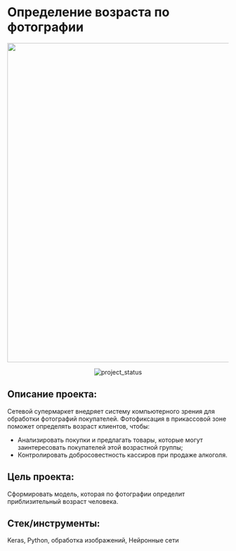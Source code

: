 # Определение возраста по фотографии
<p align="center">
      <img src="https://i.ibb.co/GJ2R4pS/crl.jpg" width="726">
</p>

<p align="center">
   <img src="https://img.shields.io/badge/project%20status-completed-turquoise" alt="project_status">
</p>

## Описание проекта:
Сетевой супермаркет внедряет систему компьютерного зрения для обработки фотографий покупателей. Фотофиксация в прикассовой зоне поможет определять возраст клиентов, чтобы:

* Анализировать покупки и предлагать товары, которые могут заинтересовать покупателей этой возрастной группы;
* Контролировать добросовестность кассиров при продаже алкоголя.

## Цель проекта:

Сформировать модель, которая по фотографии определит приблизительный возраст человека. 

## Стек/инструменты:
Keras, Python, обработка изображений, Нейронные сети
